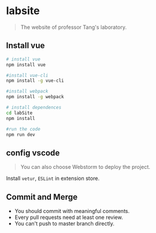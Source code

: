 # labsite

> The website of professor Tang's laboratory.

## Install vue

``` bash
# install vue
npm install vue

#install vue-cli
npm install -g vue-cli

#install webpack
npm install -g webpack

# install dependences
cd labSite
npm install

#run the code
npm run dev
```

## config vscode

>You can also choose Webstorm to deploy the project.

Install `vetur`, `ESLint` in extension store.

## Commit and Merge

* You should commit with meaningful comments.
* Every pull requests need at least one review.
* You can't push to master branch directly. 

